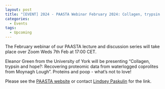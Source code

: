 ```yaml
---
layout: post
title: "[EVENT] 2024 - PAASTA Webinar February 2024: Collagen, trypsin and hope?: Recovering proteomic data from waterlogged coprolites from Moynagh Lough"
categories:
  - Events
tags:
  - Upcoming
---
```


The February webinar of our PAASTA lecture and discussion series will take place over Zoom Weds 7th Feb at 17:00 CET.

Eleanor Green from the University of York will be presenting “Collagen, trypsin and hope?: Recovering proteomic data from waterlogged coprolites from Moynagh Lough”. 
Proteins and poop - what’s not to love!

Please see the [PAASTA website](https://paasta-community.github.io/about/) or contact [Lindsey Paskulin](lindseypaskulin@PALAEOME.ORG) for the link.